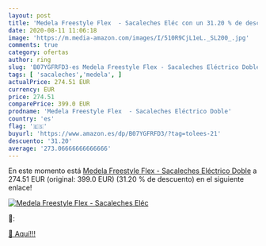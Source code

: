 ```yaml
---
layout: post
title: 'Medela Freestyle Flex  - Sacaleches Eléc con un 31.20 % de descuento'
date: 2020-08-11 11:06:18
image: 'https://m.media-amazon.com/images/I/510R9CjL1eL._SL200_.jpg'
comments: true
category: ofertas
author: ring
slug: 'B07YGFRFD3-es Medela Freestyle Flex - Sacaleches Eléctrico Doble'
tags: [ 'sacaleches','medela', ]
actualPrice: 274.51 EUR
currency: EUR
price: 274.51
comparePrice: 399.0 EUR
prodname: 'Medela Freestyle Flex  - Sacaleches Eléctrico Doble'
country: 'es'
flag: '🇪🇸'
buyurl: 'https://www.amazon.es/dp/B07YGFRFD3/?tag=tolees-21'
descuento: '31.20'
average: '273.06666666666666'
---
```


En este momento está [Medela Freestyle Flex  - Sacaleches Eléctrico Doble](https://www.amazon.es/dp/B07YGFRFD3/?tag=tolees-21) a 274.51 EUR (original: 399.0 EUR) (31.20 %  de descuento) en el siguiente enlace!

[![Medela Freestyle Flex  - Sacaleches Eléc](https://m.media-amazon.com/images/I/510R9CjL1eL._SL200_.jpg)](https://www.amazon.es/dp/B07YGFRFD3/?tag=tolees-21)

🔎:


[🛒 Aquí!!!](https://www.amazon.es/dp/B07YGFRFD3/?tag=tolees-21)
